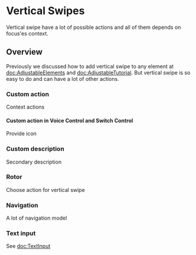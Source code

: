 # Vertical Swipes

Vertical swipe have a lot of possible actions and all of them depends on focus'es context.

## Overview

Previously we discussed how to add vertical swipe to any element at <doc:AdjustableElements> and <doc:AdjustableTutorial>. But vertical swipe is so easy to do and can have a lot of other actions. 

### Custom action

Context actions

#### Custom action in Voice Control and Switch Control

Provide icon

### Custom description

Secondary description

### Rotor

Choose action for vertical swipe

### Navigation

A lot of navigation model

### Text input

See <doc:TextInput>
